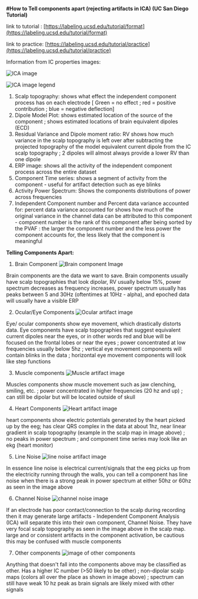 **#How to Tell components apart (rejecting artifacts in ICA) (UC San Diego Tutorial)**

link to tutorial : [https://labeling.ucsd.edu/tutorial/format](https://labeling.ucsd.edu/tutorial/format)

link to practice: [https://labeling.ucsd.edu/tutorial/practice](https://labeling.ucsd.edu/tutorial/practice)

Information from IC properties images:

![ICA image](/Images/brain_component_img)

![ICA image legend](Images/scalp_img)

1. Scalp topography: shows what effect the independent component process has on each electrode [ Green = no effect ; red = positive contribution ; blue = negative deflection]
2. Dipole Model Plot: shows estimated location of the source of the component ; shows estimated locations of brain equivalent dipoles (ECD)
3. Residual Variance and Dipole moment ratio: RV shows how much variance in the scalp topography is left over after subtracting the projected topography of the model equivalent current dipole from the IC scalp topography ; 2 dipoles will almost always provide a lower RV than one dipole
4. ERP image: shows all the activity of the independent component process across the entire dataset
5. Component Time series: shows a segment of activity from the component - useful for artifact detection such as eye blinks
6. Activity Power Spectrum: Shows the components distributions of power across frequencies
7. Independent Component number and Percent data variance accounted for: percent data variance accounted for shows how much of the original variance in the channel data can be attributed to this component - component number is the rank of this component after being sorted by the PVAF : the larger the component number and the less power the component accounts for, the less likely that the component is meaningful

**Telling Components Apart:**
1. Brain Component
![Brain component Image](/Images/brain_component2_img)

Brain components are the data we want to save. Brain components usually have scalp topographies that look dipolar, RV usually below 15%, power spectrum decreases as frequency increases, power spectrum usually has peaks between 5 and 30Hz (oftentimes at 10Hz - alpha), and epoched data will usually have a visible ERP

2. Ocular/Eye Components
![Ocular artifact image](Images/ocular_component_img)

Eye/ ocular components show eye movement, which drastically distorts data. Eye components have scalp topographies that suggest equivalent current dipoles near the eyes, or in other words red and blue will be focused on the frontal lobes or near the eyes ; power concentrated at low frequencies usually below 5hz ; vertical eye movement components will contain blinks in the data ; horizontal eye movement components will look like step functions

3. Muscle components
![Muscle artifact image](Images/muscle_component_img)

Muscles components show muscle movement such as jaw clenching, smiling, etc. ; power concentrated in higher frequencies (20 hz and up) ; can still be dipolar but will be located outside of skull

4. Heart Components
![Heart artifact image](Images/heart_component_img)

heart components show electric potentials generated by the heart picked up by the eeg; has clear QRS complex in the data at about 1hz, near linear gradient in scalp topography (example in the scalp map in image above) ;  no peaks in power spectrum ; and component time series may look like an ekg (heart monitor)

5. Line Noise
![line noise artifact image](Images/line_component_img)

In essence line noise is electrical current/signals that the eeg picks up from the electricity running through the walls, you can tell a component has line noise when there is a strong peak in power spectrum at either 50hz or 60hz as seen in the image above

6. Channel Noise
![channel noise image](Images/channel_component_img)

If an electrode has poor contact/connection to the scalp during recording then it may generate large artifacts - Independent Component Analysis (ICA) will separate this into their own component, Channel Noise. They have very focal scalp topography as seen in the image above in the scalp map. large and or consistent artifacts in the component activation, be cautious this may be confused with muscle components

7. Other components
![image of other components](Images/other_component_img)

Anything that doesn't fall into the components above may be classified as other. Has a higher IC number (>50  likely to be other) ; non-dipolar scalp maps (colors all over the place as shown in image above) ; spectrum can still have weak 10 hz peak as brain signals are likely mixed with other signals
